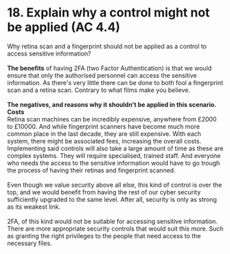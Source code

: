 # 18. Explain why a control might not be applied (AC 4.4)

Why retina scan and a fingerprint should not be applied as a control to access sensitive information?\
\
**The benefits** of having 2FA (two Factor Authentication) is that we would ensure that only the authorised personnel can access the sensitive information.  As there's very little there can be done to both fool a fingerprint scan and a retina scan. Contrary to what films make you believe.\
\
**The negatives, and reasons why it shouldn't be applied in this scenario.** \
**Costs**\
Retina scan machines can be incredibly expensive, anywhere from £2000 to £10000.  And while fingerprint scanners have become much more common place in the last decade, they are still expensive. With each system, there might be associated fees, increasing the overall costs.  Implementing said controls will also take a large amount of time as these are complex systems. They will require specialised, trained staff. And everyone who needs the access to the sensitive information would have to go trough the process of having their retinas and fingerprint scanned.\
\
Even though we value security above all else, this kind of control is over the top, and we would benefit from having the rest of our cyber security sufficiently upgraded to the same level. After all, security is only as strong as its weakest link.\
\
2FA, of this kind would not be suitable for accessing sensitive information. There are more appropriate security controls that would suit this more. Such as granting the right privileges to the people that need access to the necessary files.
